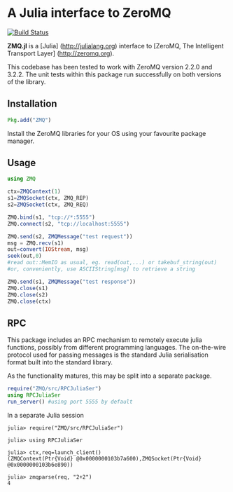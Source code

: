 # A Julia interface to ZeroMQ
[![Build Status](https://travis-ci.org/aviks/ZMQ.jl.png)](https://travis-ci.org/aviks/ZMQ.jl)

**ZMQ.jl** is a [Julia] (http://julialang.org) interface to [ZeroMQ, The Intelligent Transport Layer] (http://zeromq.org). 

This codebase has been tested to work with ZeroMQ version 2.2.0 and 3.2.2. The unit tests within this package run successfully on both versions of the library. 


## Installation
```julia
Pkg.add("ZMQ")
```

Install the ZeroMQ libraries for your OS using your favourite package manager. 

## Usage

```julia
using ZMQ

ctx=ZMQContext(1)
s1=ZMQSocket(ctx, ZMQ_REP)
s2=ZMQSocket(ctx, ZMQ_REQ)

ZMQ.bind(s1, "tcp://*:5555")
ZMQ.connect(s2, "tcp://localhost:5555")

ZMQ.send(s2, ZMQMessage("test request"))
msg = ZMQ.recv(s1)
out=convert(IOStream, msg)
seek(out,0)
#read out::MemIO as usual, eg. read(out,...) or takebuf_string(out)
#or, conveniently, use ASCIIString[msg] to retrieve a string

ZMQ.send(s1, ZMQMessage("test response"))
ZMQ.close(s1)
ZMQ.close(s2)
ZMQ.close(ctx)

```

## RPC

This package includes an RPC mechanism to remotely execute julia functions, possibly from different programming languages. The on-the-wire protocol used for passing messages is the standard Julia serialisation format built into the standard library. 

As the functionality matures, this may be split into a separate package. 

```julia
require("ZMQ/src/RPCJuliaSer")
using RPCJuliaSer
run_server() #using port 5555 by default
```

In a separate Julia session
```jlcon
julia> require("ZMQ/src/RPCJuliaSer")

julia> using RPCJuliaSer

julia> ctx,req=launch_client()
(ZMQContext(Ptr{Void} @0x0000000103b7a600),ZMQSocket(Ptr{Void} @0x0000000103b6e890))

julia> zmqparse(req, "2+2")
4
```
